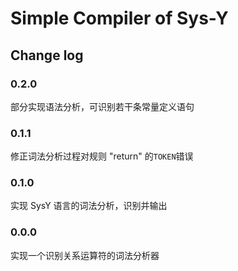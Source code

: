 # Simple Compiler of Sys-Y

## Change log

### 0.2.0

部分实现语法分析，可识别若干条常量定义语句

### 0.1.1

修正词法分析过程对规则 "return" 的`TOKEN`错误

### 0.1.0

实现 SysY 语言的词法分析，识别并输出

### 0.0.0

实现一个识别关系运算符的词法分析器
